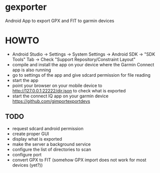 # gexporter
Android App to export GPX and FIT to garmin devices

# HOWTO
* Android Studio -> Settings -> System Settings -> Android SDK -> "SDK Tools" Tab -> Check "Support Repository/Constraint Layout"
* compile and install the app on your device where the Garmin Connect app is also running
* go to settings of the app and give sdcard permission for file reading
* start the app
* point your browser on your mobile device to http://127.0.0.1:22222/dir.json to check what is exported
* start the connect IQ app on your garmin device https://github.com/gimportexportdevs

## TODO
* request sdcard android permission
* create proper GUI
* display what is exported
* make the server a background service
* configure the list of directories to scan
* configure port
* convert GPX to FIT (somehow GPX import does not work for most devices (yet?))

